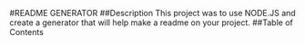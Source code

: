 #README GENERATOR
##Description
This project was to use NODE.JS and create a generator that will help make a readme on your project.
##Table of Contents
